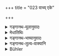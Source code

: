 +++
title = "023 वाच्य् एके"

+++

<details><summary>गङ्गानथ-मूलानुवादः</summary>

Some people constantly offer their life-breath into speech, and their speech into the life-breath,—knowing that in speech and in life-breath rests the imperishable fulfilment of sacrifices.—(23)
</details>

<details><summary>मेधातिथिः</summary>

यदायं पुरुष उच्छ्वसिति तदैवम् अनेन ध्यातव्यम्- "वाचं प्राणे जुहोमि" इति । भाषमाणेन च "वाचि प्राणं जुहोमि" इति । एतावतैव पञ्चयज्ञा निर्वृत्ता भवन्ति । यदि नित्याः फलाय न वक्तव्याः । आत्मज्ञयाश् चात्राधिक्रियन्ते । विहितो ह्य् अयम् अर्थः पञ्चाग्न्युपासनायाम् उपनिषत्सु कौषीतकी ब्राह्मणे विस्तरेण (कौषु २.५) । **अक्षयं** फलतः अपुनरावृत्तिफलत्वात् ॥ ४.२३ ॥
</details>

<details><summary>गङ्गानथ-भाष्यानुवादः</summary>

Whenever a man breathes, he should think—‘I am offering speech into Life-breath;’ and when he speaks, he should think—‘I am offering Life-breath into Speech.’ By this alone the Five Sacrifices become accomplished.

“If these are obligatory, they should not be spoken of as leading to any results.”

As a matter of fact, only such persons are entitled to this form of sacrifice as are cognisant of the real nature of the Soul.

This same fact has been laid down in the Upṇniṣads, in connection with ‘the worship of the Five Fires,’ and in great detail in the *Kauṣitaki Brāhmaṇa*.

‘*Imperishable*’—in their results; their results consisting in non-return to the cycle of birth and rebirth.—(23)
</details>

<details><summary>गङ्गानथ-तुल्य-वाक्यानि</summary>

**(verses 4.23-24)  
**

*Kauṣītaki-Brāhmaṇa*.—‘While the man breathes, he does not speak; at
that time he offers speech unto breath; while he speaks, he does not breathe; then ho offers breath unto speech; these two arc the endless oblations, offered during sleep as also during waking hours;—other oblations are an end; those that consist of acts. In this manner have the Ancient Sages offered the Agnihotra-oblations.’

*Mahābhārata* (Bhagavadgītā, 6.25-333).—‘The Yogins have recourse to a
different sacrifice, the Daiva sacrifice; other Yogins have recourse to another sacrifice offered into the fire of Brahman. Others again offer the auditory and other organs into the fire of Restraint; others offer sound and the other objects into the fire of the sense-organs. Others offer all sense-functions and breath-functions into the fire of the Yoga of self-restraint, enkindled by wisdom. Sages fixed in their observances offer the sacrifice of substances, the sacrifice of austerities, the sacrifice of Yoga, the sacrifice of Vedic Study and the sacrifice of Knowledge. They offer the Prāṇa unto the Apāṇa, and the Apāṇa unto Prāṇa; and restraining the function of Prāṇa and Apāṇa, devoted to breath-control, restrained in their food, they offer Prāṇa unto the Prāṇas. All these are persons well-versed in sacrifices and have their sins destroyed by sacrifices. O Suppressor of enemies, the sacrifice of knowledge is superior to the sacrifice of substances; all action, O Pārtha, culminates in knowledge.’
</details>

<details><summary>Bühler</summary>

023	Knowing that the (performance of the) sacrifice in their speech and their breath yields imperishable (rewards), some always offer their breath in their speech, and their speech in their breath.
</details>
